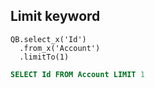 ## Limit keyword

  ```apex
  QB.select_x('Id')
    .from_x('Account')
    .limitTo(1)
  ```
  ```sql
  SELECT Id FROM Account LIMIT 1
  ```
